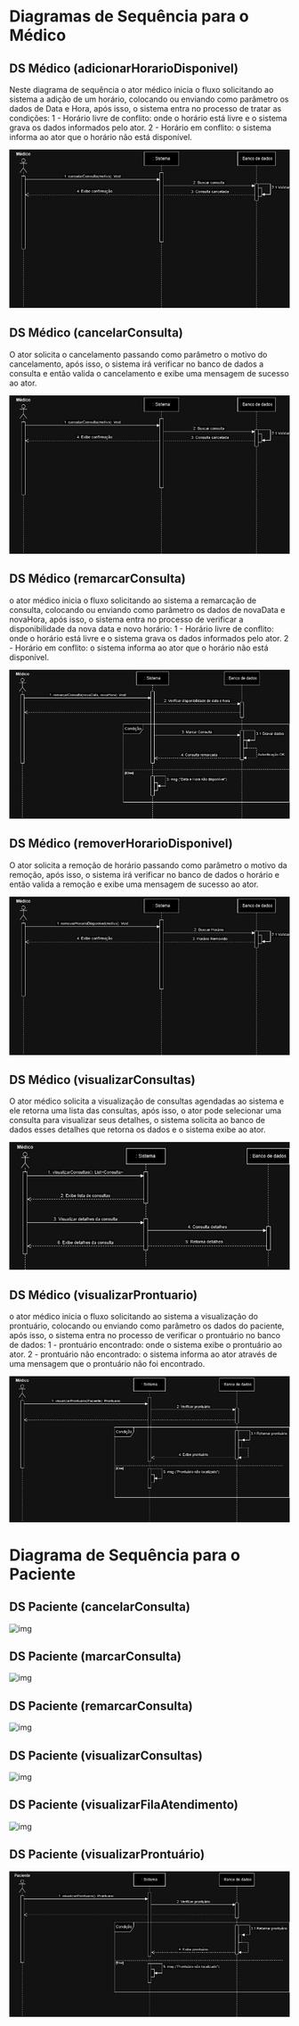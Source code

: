 # Diagramas de Sequência para o Médico
## DS Médico (adicionarHorarioDisponivel)
Neste diagrama de sequência o ator médico inicia o fluxo solicitando ao sistema a adição de um horário, colocando ou enviando como parâmetro os dados de Data e Hora, após isso, o sistema entra no processo de tratar as condições: 1 - Horário livre de conflito: onde o horário está livre e o sistema grava os dados informados pelo ator. 2 - Horário em conflito: o sistema informa ao ator que o horário não está disponível.

![img](https://github.com/abreulucass/APP-WebDoctors/blob/main/imagens/diagramas-de-sequ%C3%AAncia/DS%20M%C3%A9dico%20(cancelarConsulta).jpg?raw=true)

## DS Médico (cancelarConsulta)
O ator solicita o cancelamento passando como parâmetro o motivo do cancelamento, após isso, o sistema irá verificar no banco de dados a consulta e então valida o cancelamento e exibe uma mensagem de sucesso ao ator.

![img](https://github.com/abreulucass/APP-WebDoctors/blob/main/imagens/diagramas-de-sequ%C3%AAncia/DS%20M%C3%A9dico%20(cancelarConsulta).jpg?raw=true)

## DS Médico (remarcarConsulta)
o ator médico inicia o fluxo solicitando ao sistema a remarcação de consulta, colocando ou enviando como parâmetro os dados de novaData e novaHora, após isso, o sistema entra no processo de verificar a disponibilidade da nova data e novo horário: 1 - Horário livre de conflito: onde o horário está livre e o sistema grava os dados informados pelo ator. 2 - Horário em conflito: o sistema informa ao ator que o horário não está disponível.

![img](https://github.com/abreulucass/APP-WebDoctors/blob/main/imagens/diagramas-de-sequ%C3%AAncia/DS%20M%C3%A9dico%20(remarcarConsulta).jpg?raw=true)

## DS Médico (removerHorarioDisponivel)
O ator solicita a remoção de horário passando como parâmetro o motivo da remoção, após isso, o sistema irá verificar no banco de dados o horário e então valida a remoção e exibe uma mensagem de sucesso ao ator.

![img](https://github.com/abreulucass/APP-WebDoctors/blob/main/imagens/diagramas-de-sequ%C3%AAncia/DS%20M%C3%A9dico%20(removerHorarioDisponivel).jpg?raw=true)

## DS Médico (visualizarConsultas)
O ator médico solicita a visualização de consultas agendadas ao sistema e ele retorna uma lista das consultas, após isso, o ator pode selecionar uma consulta para visualizar seus detalhes, o sistema solicita ao banco de dados esses detalhes que retorna os dados e o sistema exibe ao ator.

![img](https://github.com/abreulucass/APP-WebDoctors/blob/main/imagens/diagramas-de-sequ%C3%AAncia/DS%20M%C3%A9dico%20(visualizarConsultas).jpg?raw=true)

## DS Médico (visualizarProntuario)
o ator médico inicia o fluxo solicitando ao sistema a visualização do prontuário, colocando ou enviando como parâmetro os dados do paciente, após isso, o sistema entra no processo de verificar o prontuário no banco de dados: 1 - prontuário encontrado: onde o sistema exibe o prontuário ao ator. 2 - prontuário não encontrado: o sistema informa ao ator através de uma mensagem que o prontuário não foi encontrado.

![img](https://github.com/abreulucass/APP-WebDoctors/blob/main/imagens/diagramas-de-sequ%C3%AAncia/DS%20M%C3%A9dico%20(visualizarProntuario).jpg?raw=true)

# Diagrama de Sequência para o Paciente
## DS Paciente (cancelarConsulta)
![img](https://github.com/abreulucass/APP-WebDoctors/blob/main/imagens/diagramas-de-sequ%C3%AAncia/DS%20Paciente%20(cancelarConsulta).jpg?raw=true)

## DS Paciente (marcarConsulta)
![img](https://github.com/abreulucass/APP-WebDoctors/blob/main/imagens/diagramas-de-sequ%C3%AAncia/DS%20Paciente%20(marcarConsulta).jpg?raw=true)

## DS Paciente (remarcarConsulta)
![img](https://github.com/abreulucass/APP-WebDoctors/blob/main/imagens/diagramas-de-sequ%C3%AAncia/DS%20Paciente%20(remarcarConsulta).jpg?raw=true)

## DS Paciente (visualizarConsultas)
![img](https://github.com/abreulucass/APP-WebDoctors/blob/main/imagens/diagramas-de-sequ%C3%AAncia/DS%20Paciente%20(visualizarConsultas).jpg?raw=true)

## DS Paciente (visualizarFilaAtendimento)
![img](https://github.com/abreulucass/APP-WebDoctors/blob/main/imagens/diagramas-de-sequ%C3%AAncia/DS%20Paciente%20(visualizarFilaAtendimento).jpg?raw=true)

## DS Paciente (visualizarProntuário)
![img](https://github.com/abreulucass/APP-WebDoctors/blob/main/imagens/diagramas-de-sequ%C3%AAncia/DS%20Paciente%20(visualizarProntu%C3%A1rio).jpg?raw=true)
